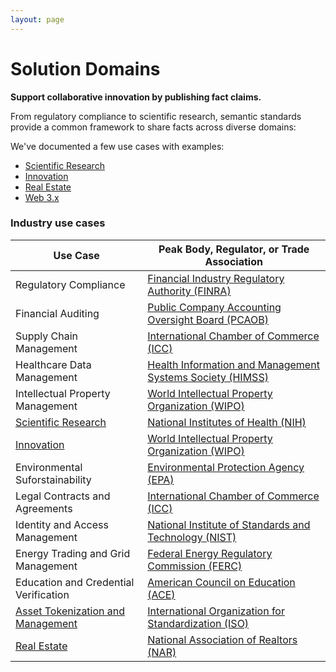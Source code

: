```yaml
---
layout: page
---
```

# Solution Domains

**Support collaborative innovation by publishing fact claims.**

From regulatory compliance to scientific research, semantic standards provide a common framework to share facts across diverse domains:

We've documented a few use cases with examples:

- [Scientific Research](/usecase/science)
- [Innovation](/usecase/innovation)
- [Real Estate](/usecase/real-estate)
- [Web 3.x](/usecase/web3)

### Industry use cases
| Use Case | Peak Body, Regulator, or Trade Association |
|----------|-----------------------------------------|
| Regulatory Compliance | [Financial Industry Regulatory Authority (FINRA)](https://www.finra.org/) |
| Financial Auditing | [Public Company Accounting Oversight Board (PCAOB)](https://www.pcaobus.org/) |
| Supply Chain Management | [International Chamber of Commerce (ICC)](https://iccwbo.org/) |
| Healthcare Data Management | [Health Information and Management Systems Society (HIMSS)](https://www.himss.org/) |
| Intellectual Property Management | [World Intellectual Property Organization (WIPO)](https://www.wipo.int/) |
| [Scientific Research](/usecase/science) | [National Institutes of Health (NIH)](https://www.nih.gov/) |
| [Innovation](/usecase/innovation) | [World Intellectual Property Organization (WIPO)](https://www.wipo.int/) |
| Environmental Suforstainability | [Environmental Protection Agency (EPA)](https://www.epa.gov/) |
| Legal Contracts and Agreements | [International Chamber of Commerce (ICC)](https://iccwbo.org/) |
| Identity and Access Management | [National Institute of Standards and Technology (NIST)](https://www.nist.gov/) |
| Energy Trading and Grid Management | [Federal Energy Regulatory Commission (FERC)](https://www.ferc.gov/) |
| Education and Credential Verification | [American Council on Education (ACE)](https://www.acenet.edu/) |
| [Asset Tokenization and Management](/usecase/web3) | [International Organization for Standardization (ISO)](https://www.iso.org/) |
| [Real Estate](/usecase/real-estate) | [National Association of Realtors (NAR)](https://www.nar.realtor/) |
